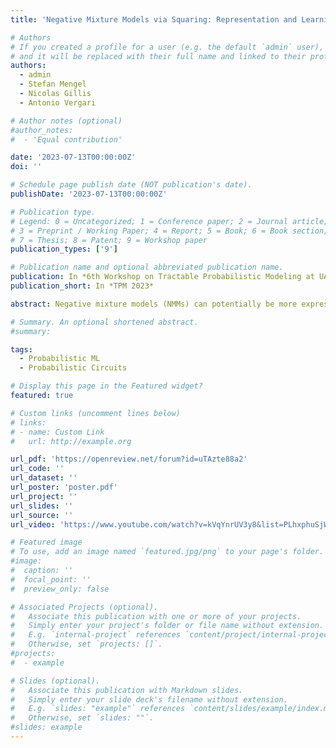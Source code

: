 ```yaml
---
title: 'Negative Mixture Models via Squaring: Representation and Learning'

# Authors
# If you created a profile for a user (e.g. the default `admin` user), write the username (folder name) here
# and it will be replaced with their full name and linked to their profile.
authors:
  - admin
  - Stefan Mengel
  - Nicolas Gillis
  - Antonio Vergari

# Author notes (optional)
#author_notes:
#  - 'Equal contribution'

date: '2023-07-13T00:00:00Z'
doi: ''

# Schedule page publish date (NOT publication's date).
publishDate: '2023-07-13T00:00:00Z'

# Publication type.
# Legend: 0 = Uncategorized; 1 = Conference paper; 2 = Journal article;
# 3 = Preprint / Working Paper; 4 = Report; 5 = Book; 6 = Book section;
# 7 = Thesis; 8 = Patent; 9 = Workshop paper
publication_types: ['9']

# Publication name and optional abbreviated publication name.
publication: In *6th Workshop on Tractable Probabilistic Modeling at UAI (TPM 2023)*
publication_short: In *TPM 2023*

abstract: Negative mixture models (NMMs) can potentially be more expressive than classical non-negative ones by allowing negative coefﬁcients, thus greatly reducing the number of components and parameters to ﬁt. However, modeling NMMs features a number of challenges, from ensuring that negative combinations still encode valid densities or masses, to effectively learning them from data. In this paper, we investigate how we can model both shallow and hierarchical NMMs in a generic framework, via squaring. We do so by representing NMMs as probabilistic circuits (PCs) – structured computational graphs that ensure tractability. Then, we show when and how we can represent these squared NMMs as tensorized computational graphs efﬁciently, while theoretically proving that for certain function classes including negative parameters can exponentially reduce the model size.

# Summary. An optional shortened abstract.
#summary:

tags:
  - Probabilistic ML
  - Probabilistic Circuits

# Display this page in the Featured widget?
featured: true

# Custom links (uncomment lines below)
# links:
# - name: Custom Link
#   url: http://example.org

url_pdf: 'https://openreview.net/forum?id=uTAzte88a2'
url_code: ''
url_dataset: ''
url_poster: 'poster.pdf'
url_project: ''
url_slides: ''
url_source: ''
url_video: 'https://www.youtube.com/watch?v=kVqYnrUV3y8&list=PLhxphuSjWkTnjT_iTlEdggV5htPp5UvKD&index=13'

# Featured image
# To use, add an image named `featured.jpg/png` to your page's folder.
#image:
#  caption: ''
#  focal_point: ''
#  preview_only: false

# Associated Projects (optional).
#   Associate this publication with one or more of your projects.
#   Simply enter your project's folder or file name without extension.
#   E.g. `internal-project` references `content/project/internal-project/index.md`.
#   Otherwise, set `projects: []`.
#projects:
#  - example

# Slides (optional).
#   Associate this publication with Markdown slides.
#   Simply enter your slide deck's filename without extension.
#   E.g. `slides: "example"` references `content/slides/example/index.md`.
#   Otherwise, set `slides: ""`.
#slides: example
---
```


